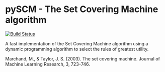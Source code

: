 # pySCM - The Set Covering Machine algorithm

[![Build Status](https://travis-ci.org/aldro61/pyscm.svg?branch=master)](https://travis-ci.org/aldro61/pyscm)

A fast implementation of the Set Covering Machine algorithm using a dynamic programming algorithm to select the rules of greatest utility.

Marchand, M., & Taylor, J. S. (2003). The set covering machine. Journal of Machine Learning Research, 3, 723–746.
